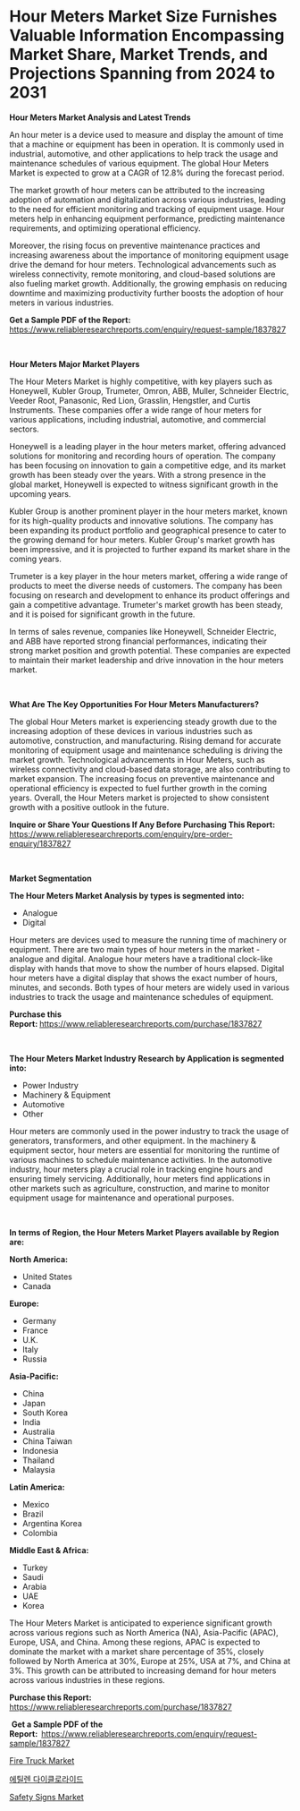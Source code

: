 <p><h1>Hour Meters Market Size Furnishes Valuable Information Encompassing Market Share, Market Trends, and Projections Spanning from 2024 to 2031</h1></p><p><strong>Hour Meters Market Analysis and Latest Trends</strong></p>
<p><p>An hour meter is a device used to measure and display the amount of time that a machine or equipment has been in operation. It is commonly used in industrial, automotive, and other applications to help track the usage and maintenance schedules of various equipment. The global Hour Meters Market is expected to grow at a CAGR of 12.8% during the forecast period.</p><p>The market growth of hour meters can be attributed to the increasing adoption of automation and digitalization across various industries, leading to the need for efficient monitoring and tracking of equipment usage. Hour meters help in enhancing equipment performance, predicting maintenance requirements, and optimizing operational efficiency.</p><p>Moreover, the rising focus on preventive maintenance practices and increasing awareness about the importance of monitoring equipment usage drive the demand for hour meters. Technological advancements such as wireless connectivity, remote monitoring, and cloud-based solutions are also fueling market growth. Additionally, the growing emphasis on reducing downtime and maximizing productivity further boosts the adoption of hour meters in various industries.</p></p>
<p><strong>Get a Sample PDF of the Report:&nbsp;</strong> <a href="https://www.reliableresearchreports.com/enquiry/request-sample/1837827">https://www.reliableresearchreports.com/enquiry/request-sample/1837827</a></p>
<p>&nbsp;</p>
<p><strong>Hour Meters Major Market Players</strong></p>
<p><p>The Hour Meters Market is highly competitive, with key players such as Honeywell, Kubler Group, Trumeter, Omron, ABB, Muller, Schneider Electric, Veeder Root, Panasonic, Red Lion, Grasslin, Hengstler, and Curtis Instruments. These companies offer a wide range of hour meters for various applications, including industrial, automotive, and commercial sectors.</p><p>Honeywell is a leading player in the hour meters market, offering advanced solutions for monitoring and recording hours of operation. The company has been focusing on innovation to gain a competitive edge, and its market growth has been steady over the years. With a strong presence in the global market, Honeywell is expected to witness significant growth in the upcoming years.</p><p>Kubler Group is another prominent player in the hour meters market, known for its high-quality products and innovative solutions. The company has been expanding its product portfolio and geographical presence to cater to the growing demand for hour meters. Kubler Group's market growth has been impressive, and it is projected to further expand its market share in the coming years.</p><p>Trumeter is a key player in the hour meters market, offering a wide range of products to meet the diverse needs of customers. The company has been focusing on research and development to enhance its product offerings and gain a competitive advantage. Trumeter's market growth has been steady, and it is poised for significant growth in the future.</p><p>In terms of sales revenue, companies like Honeywell, Schneider Electric, and ABB have reported strong financial performances, indicating their strong market position and growth potential. These companies are expected to maintain their market leadership and drive innovation in the hour meters market.</p></p>
<p>&nbsp;</p>
<p><strong>What Are The Key Opportunities For Hour Meters Manufacturers?</strong></p>
<p><p>The global Hour Meters market is experiencing steady growth due to the increasing adoption of these devices in various industries such as automotive, construction, and manufacturing. Rising demand for accurate monitoring of equipment usage and maintenance scheduling is driving the market growth. Technological advancements in Hour Meters, such as wireless connectivity and cloud-based data storage, are also contributing to market expansion. The increasing focus on preventive maintenance and operational efficiency is expected to fuel further growth in the coming years. Overall, the Hour Meters market is projected to show consistent growth with a positive outlook in the future.</p></p>
<p><strong>Inquire or Share Your Questions If Any Before Purchasing This Report:</strong> <a href="https://www.reliableresearchreports.com/enquiry/pre-order-enquiry/1837827">https://www.reliableresearchreports.com/enquiry/pre-order-enquiry/1837827</a></p>
<p>&nbsp;</p>
<p><strong>Market Segmentation</strong></p>
<p><strong>The Hour Meters Market Analysis by types is segmented into:</strong></p>
<p><ul><li>Analogue</li><li>Digital</li></ul></p>
<p><p>Hour meters are devices used to measure the running time of machinery or equipment. There are two main types of hour meters in the market - analogue and digital. Analogue hour meters have a traditional clock-like display with hands that move to show the number of hours elapsed. Digital hour meters have a digital display that shows the exact number of hours, minutes, and seconds. Both types of hour meters are widely used in various industries to track the usage and maintenance schedules of equipment.</p></p>
<p><strong>Purchase this Report:&nbsp;</strong><a href="https://www.reliableresearchreports.com/purchase/1837827">https://www.reliableresearchreports.com/purchase/1837827</a></p>
<p>&nbsp;</p>
<p><strong>The Hour Meters Market Industry Research by Application is segmented into:</strong></p>
<p><ul><li>Power Industry</li><li>Machinery & Equipment</li><li>Automotive</li><li>Other</li></ul></p>
<p><p>Hour meters are commonly used in the power industry to track the usage of generators, transformers, and other equipment. In the machinery & equipment sector, hour meters are essential for monitoring the runtime of various machines to schedule maintenance activities. In the automotive industry, hour meters play a crucial role in tracking engine hours and ensuring timely servicing. Additionally, hour meters find applications in other markets such as agriculture, construction, and marine to monitor equipment usage for maintenance and operational purposes.</p></p>
<p>&nbsp;</p>
<p><strong>In terms of Region, the Hour Meters Market Players available by Region are:</strong></p>
<p>
    <p> <strong> North America: </strong>
        <ul>
            <li>United States</li>
            <li>Canada</li>
        </ul>
        </p> 
    <p> <strong> Europe: </strong>
        <ul>
            <li>Germany</li>
            <li>France</li>
            <li>U.K.</li>
            <li>Italy</li>
            <li>Russia</li>
        </ul>
        </p> 
    <p> <strong> Asia-Pacific: </strong>
        <ul>
            <li>China</li>
            <li>Japan</li>
            <li>South Korea</li>
            <li>India</li>
            <li>Australia</li>
            <li>China Taiwan</li>
            <li>Indonesia</li>
            <li>Thailand</li>
            <li>Malaysia</li>
        </ul>
        </p> 
    <p> <strong> Latin America: </strong>
        <ul>
            <li>Mexico</li>
            <li>Brazil</li>
            <li>Argentina Korea</li>
            <li>Colombia</li>
        </ul>
        </p> 
    <p> <strong> Middle East & Africa: </strong>
        <ul>
            <li>Turkey</li>
            <li>Saudi</li>
            <li>Arabia</li>
            <li>UAE</li>
            <li>Korea</li>
        </ul>
    </p>
    </p>
<p><p>The Hour Meters Market is anticipated to experience significant growth across various regions such as North America (NA), Asia-Pacific (APAC), Europe, USA, and China. Among these regions, APAC is expected to dominate the market with a market share percentage of 35%, closely followed by North America at 30%, Europe at 25%, USA at 7%, and China at 3%. This growth can be attributed to increasing demand for hour meters across various industries in these regions.</p></p>
<p><strong>Purchase this Report: </strong><a href="https://www.reliableresearchreports.com/purchase/1837827">https://www.reliableresearchreports.com/purchase/1837827</a></p>
<p>&nbsp;<strong>Get a Sample PDF of the Report:&nbsp;&nbsp;</strong><a href="https://www.reliableresearchreports.com/enquiry/request-sample/1837827">https://www.reliableresearchreports.com/enquiry/request-sample/1837827</a></p>
<p><strong></strong></p>
<p><p><a href="https://issuu.com/reportprime-2/docs/fire-truck-market-size-2030.pptx">Fire Truck Market</a></p><p><a href="https://github.com/iansanftyord09878/Market-Research-Report-List-1/blob/main/94503838666.md">에틸렌 다이클로라이드</a></p><p><a href="https://issuu.com/reportprime-2/docs/safety-signs-market-size-2030.pptx">Safety Signs Market</a></p></p>